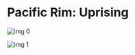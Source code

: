# Pacific Rim: Uprising

![img 0](https://i.imgur.com/23d8Ohk.jpg)

![img 1](https://i.imgur.com/c3Hvg8z.jpg)

